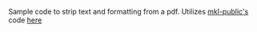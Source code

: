 Sample code to strip text and formatting from a pdf. 
Utilizes [mkl-public's](https://github.com/mkl-public) code [here](https://github.com/mkl-public/testarea-pdfbox1/blob/master/src/main/java/mkl/testarea/pdfbox1/extract/PDFStyledTextStripper.java)

